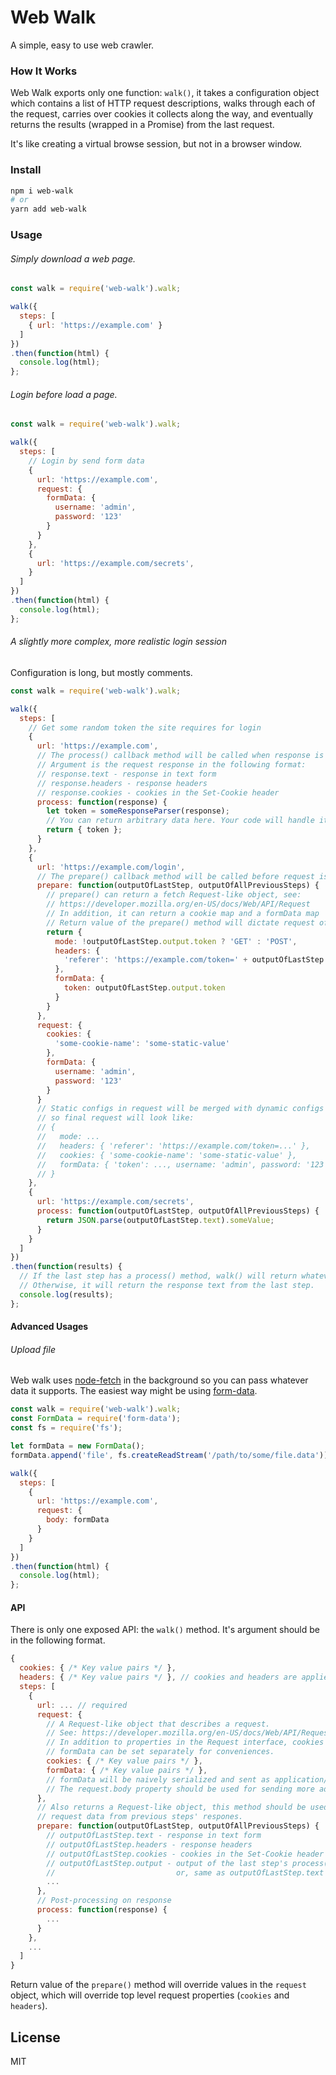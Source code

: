 # Web Walk
A simple, easy to use web crawler.

### How It Works
Web Walk exports only one function: `walk()`, it takes a configuration object which contains a list of HTTP request descriptions, walks through each of the request, carries over cookies it collects along the way, and eventually returns the results (wrapped in a Promise) from the last request.

It's like creating a virtual browse session, but not in a browser window.

### Install

```bash
npm i web-walk
# or
yarn add web-walk
```

### Usage

###### Simply download a web page.

```javascript
const walk = require('web-walk').walk;

walk({
  steps: [
    { url: 'https://example.com' }
  ]
})
.then(function(html) {
  console.log(html);
};
```

###### Login before load a page.

```javascript
const walk = require('web-walk').walk;

walk({
  steps: [
    // Login by send form data
    {
      url: 'https://example.com',
      request: {
        formData: {
          username: 'admin',
          password: '123'
        }
      }
    },
    {
      url: 'https://example.com/secrets',
    }
  ]
})
.then(function(html) {
  console.log(html);
};
```

###### A slightly more complex, more realistic login session

Configuration is long, but mostly comments.

```javascript
const walk = require('web-walk').walk;

walk({
  steps: [
    // Get some random token the site requires for login
    {
      url: 'https://example.com',
      // The process() callback method will be called when response is received
      // Argument is the request response in the following format:
      // response.text - response in text form
      // response.headers - response headers
      // response.cookies - cookies in the Set-Cookie header
      process: function(response) {
        let token = someResponseParser(response);
        // You can return arbitrary data here. Your code will handle it in following steps
        return { token };
      }
    },
    {
      url: 'https://example.com/login',
      // The prepare() callback method will be called before request is sent
      prepare: function(outputOfLastStep, outputOfAllPreviousSteps) {
        // prepare() can return a fetch Request-like object, see:
        // https://developer.mozilla.org/en-US/docs/Web/API/Request
        // In addition, it can return a cookie map and a formData map
        // Return value of the prepare() method will dictate request of the next step
        return {
          mode: !outputOfLastStep.output.token ? 'GET' : 'POST',
          headers: {
            'referer': 'https://example.com/token=' + outputOfLastStep.output.token
          },
          formData: {
            token: outputOfLastStep.output.token
          }
        }
      },
      request: {
        cookies: {
          'some-cookie-name': 'some-static-value'
        },
        formData: {
          username: 'admin',
          password: '123'
        }
      }
      // Static configs in request will be merged with dynamic configs generated by the prepare() method
      // so final request will look like:
      // {
      //   mode: ...
      //   headers: { 'referer': 'https://example.com/token=...' },
      //   cookies: { 'some-cookie-name': 'some-static-value' },
      //   formData: { 'token': ..., username: 'admin', password: '123' }
      // }
    },
    {
      url: 'https://example.com/secrets',
      process: function(outputOfLastStep, outputOfAllPreviousSteps) {
        return JSON.parse(outputOfLastStep.text).someValue;
      }
    }
  ]
})
.then(function(results) {
  // If the last step has a process() method, walk() will return whatever the process() method returns.
  // Otherwise, it will return the response text from the last step.
  console.log(results);
};
```

#### Advanced Usages

###### Upload file

Web walk uses [node-fetch](https://github.com/bitinn/node-fetch) in the background so you can pass whatever data it supports. The easiest way might be using [form-data](https://github.com/form-data/form-data).

```javascript
const walk = require('web-walk').walk;
const FormData = require('form-data');
const fs = require('fs');

let formData = new FormData();
formData.append('file', fs.createReadStream('/path/to/some/file.data'));

walk({
  steps: [
    {
      url: 'https://example.com',
      request: {
        body: formData
      }
    }
  ]
})
.then(function(html) {
  console.log(html);
};

```

#### API

There is only one exposed API: the `walk()` method. It's argument should be in the following format.

```javascript
{
  cookies: { /* Key value pairs */ },
  headers: { /* Key value pairs */ }, // cookies and headers are applied in all requests
  steps: [
    {
      url: ... // required
      request: {
        // A Request-like object that describes a request.
        // See: https://developer.mozilla.org/en-US/docs/Web/API/Request
        // In addition to properties in the Request interface, cookies and
        // formData can be set separately for conveniences.
        cookies: { /* Key value pairs */ },
        formData: { /* Key value pairs */ },
        // formData will be naively serialized and sent as application/x-www-form-urlencoded type.
        // The request.body property should be used for sending more advanced data types.
      },
      // Also returns a Request-like object, this method should be used to generate
      // request data from previous steps' respones.
      prepare: function(outputOfLastStep, outputOfAllPreviousSteps) {
        // outputOfLastStep.text - response in text form
        // outputOfLastStep.headers - response headers
        // outputOfLastStep.cookies - cookies in the Set-Cookie header
        // outputOfLastStep.output - output of the last step's process() method,
        //                           or, same as outputOfLastStep.text if last step doesn't have process()
        ...
      },
      // Post-processing on response
      process: function(response) {
        ...
      }
    },
    ...
  ]
}
```
Return value of the `prepare()` method will override values in the `request` object, which will override top level request properties (`cookies` and `headers`).

## License
MIT
